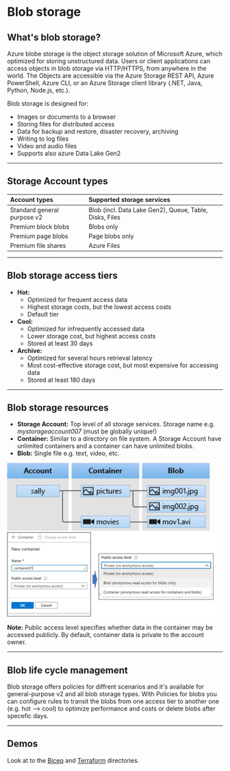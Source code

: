 # Blob storage

## What's blob storage?
Azure blobe storage is the object storage solution of Microsoft Azure, which optimized for storing unstructured data. Users or client applications can access objects in blob storage via HTTP/HTTPS, from anywhere in the world. The Objects are accessible via the Azure Storage REST API, Azure PowerShell, Azure CLI, or an Azure Storage client library (.NET, Java, Python, Node.js, etc.).

Blob storage is designed for:
- Images or documents to a browser
- Storing files for distributed access
- Data for backup and restore, disaster recovery, archiving
- Writing to log files
- Video and audio files
- Supports also azure Data Lake Gen2

---

## Storage Account types
|    Account types            |      Supported storage services                         |
|           :---              |     :---                                                |
| Standard general purpose v2 | Blob (incl. Data Lake Gen2), Queue, Table, Disks, Files |
| Premium block blobs         | Blobs only                                              |
| Premium page blobs          | Page blobs only                                         |
| Premium file shares         | Azure Files                                             |

---

## Blob storage access tiers
- **Hot:**
  - Optimized for frequent access data
  - Highest storage costs, but the lowest access costs
  - Default tier
- **Cool:**
  - Optimized for infrequently accessed data
  - Lower storage cost, but highest access costs
  - Stored at least 30 days
- **Archive:**
  - Optimized for several hours retrieval latency
  - Most cost-effective storage cost, but most expensive for accessing data
  - Stored at least 180 days

---

## Blob storage resources
- **Storage Account:** Top level of all storage services. Storage  name e.g. _mystorageaccount007_ (must be globally unique!)
- **Container:** Similar to a directory on file system. A Storage Account have unlimited containers and a container can have unlimited blobs.
- **Blob:** Single file e.g. text, video, etc.

![Blob storage resources](images/blob-resources.png)
![Create new container](images/blob-container.png)

**Note:** Public access level specifies whether data in the container may be accessed publicly. By default, container data is private to the account owner.

---

## Blob life cycle management
Blob storage offers policies for diffrent scenarios and it's available for general-purpose v2 and all blob storage types.
With Policies for blobs you can configure rules to transit the blobs from one access tier to another one (e.g. hot --> cool) to optimize performance and costs or delete blobs after specefic days.

---

## Demos
Look at to the [Bicep](Bicep/) and [Terraform](Terraform/) directories.


